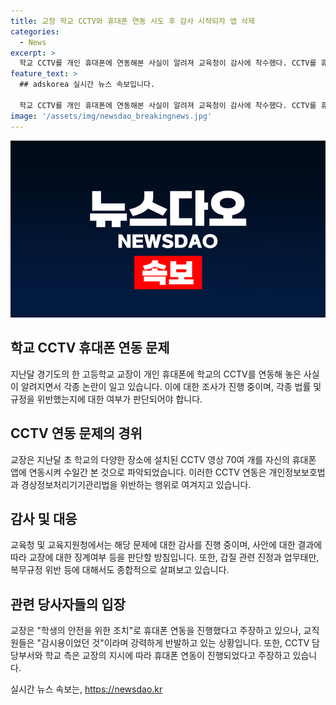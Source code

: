 ```yaml
---
title: 교장 학교 CCTV와 휴대폰 연동 시도 후 감사 시작되자 앱 삭제
categories:
  - News
excerpt: >
  학교 CCTV를 개인 휴대폰에 연동해본 사실이 알려져 교육청이 감사에 착수했다. CCTV를 휴대폰으로 연결하는 행위는 개인정보보호법 위반이며, 교육청은 B교장에 대한 감사를 진행 중이다. B교장은 학생 안전을 위한 조치라고 주장하지만, 교직원들은 강력하게 반발하며 처벌을 요구하고 있다. CCTV 연동 과정에 대한 주장이 엇갈려 진행 중인 감사 결과를 통해 B교장에 대한 징계여부가 결정될 것으로 보인다.
feature_text: >
  ## adskorea 실시간 뉴스 속보입니다.

  학교 CCTV를 개인 휴대폰에 연동해본 사실이 알려져 교육청이 감사에 착수했다. CCTV를 휴대폰으로 연결하는 행위는 개인정보보호법 위반이며, 교육청은 B교장에 대한 감사를 진행 중이다. B교장은 학생 안전을 위한 조치라고 주장하지만, 교직원들은 강력하게 반발하며 처벌을 요구하고 있다. CCTV 연동 과정에 대한 주장이 엇갈려 진행 중인 감사 결과를 통해 B교장에 대한 징계여부가 결정될 것으로 보인다.
image: '/assets/img/newsdao_breakingnews.jpg'
---
```


<p><img src="/assets/img/newsdao_breakingnews.jpg" alt="adskorea 속보" /></p>

<h2 data-ke-size="size26">학교 CCTV 휴대폰 연동 문제</h2>

<p data-ke-size="size16">지난달 경기도의 한 고등학교 교장이 개인 휴대폰에 학교의 CCTV를 연동해 놓은 사실이 알려지면서 각종 논란이 일고 있습니다. 이에 대한 조사가 진행 중이며, 각종 법률 및 규정을 위반했는지에 대한 여부가 판단되어야 합니다.</p>

<h2 data-ke-size="size24">CCTV 연동 문제의 경위</h2>

<p data-ke-size="size16">교장은 지난달 초 학교의 다양한 장소에 설치된 CCTV 영상 70여 개를 자신의 휴대폰 앱에 연동시켜 수일간 본 것으로 파악되었습니다. 이러한 CCTV 연동은 개인정보보호법과 경상정보처리기기관리법을 위반하는 행위로 여겨지고 있습니다.</p>

<h2 data-ke-size="size24">감사 및 대응</h2>

<p data-ke-size="size16">교육청 및 교육지원청에서는 해당 문제에 대한 감사를 진행 중이며, 사안에 대한 결과에 따라 교장에 대한 징계여부 등을 판단할 방침입니다. 또한, 갑질 관련 진정과 업무태만, 복무규정 위반 등에 대해서도 종합적으로 살펴보고 있습니다.</p>

<h2 data-ke-size="size24">관련 당사자들의 입장</h2>

<p data-ke-size="size16">교장은 "학생의 안전을 위한 조치"로 휴대폰 연동을 진행했다고 주장하고 있으나, 교직원들은 "감시용이었던 것"이라며 강력하게 반발하고 있는 상황입니다. 또한, CCTV 담당부서와 학교 측은 교장의 지시에 따라 휴대폰 연동이 진행되었다고 주장하고 있습니다.</p>
실시간 뉴스 속보는, <a href="https://newsdao.kr" rel="dofollow">https://newsdao.kr</a>


